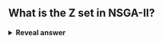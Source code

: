 ## What is the Z set in NSGA-II?
<details>
<summary><b>Reveal answer</b></summary>
A subset of size C of other sections
</details>
